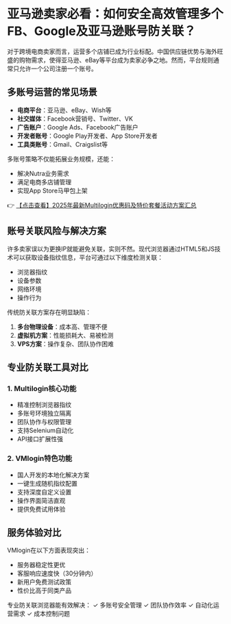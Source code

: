 # 亚马逊卖家必看：如何安全高效管理多个FB、Google及亚马逊账号防关联？

对于跨境电商卖家而言，运营多个店铺已成为行业标配。中国供应链优势与海外旺盛的购物需求，使得亚马逊、eBay等平台成为卖家必争之地。然而，平台规则通常只允许一个公司注册一个账号。

## 多账号运营的常见场景

- **电商平台**：亚马逊、eBay、Wish等
- **社交媒体**：Facebook营销号、Twitter、VK
- **广告账户**：Google Ads、Facebook广告账户
- **开发者账号**：Google Play开发者、App Store开发者
- **工具类账号**：Gmail、Craigslist等

多账号策略不仅能拓展业务规模，还能：
- 解决Nutra业务需求
- 满足电商多店铺管理
- 实现App Store马甲包上架

👉 [【点击查看】2025年最新Multilogin优惠码及特价套餐活动方案汇总](https://bit.ly/multIlogin)

## 账号关联风险与解决方案

许多卖家误以为更换IP就能避免关联，实则不然。现代浏览器通过HTML5和JS技术可以获取设备指纹信息，平台可通过以下维度检测关联：
- 浏览器指纹
- 设备参数
- 网络环境
- 操作行为

传统防关联方案存在明显缺陷：
1. **多台物理设备**：成本高、管理不便
2. **虚拟机方案**：性能损耗大、易被检测
3. **VPS方案**：操作复杂、团队协作困难

## 专业防关联工具对比

### 1. Multilogin核心功能
- 精准控制浏览器指纹
- 多账号环境独立隔离
- 团队协作与权限管理
- 支持Selenium自动化
- API接口扩展性强

### 2. VMlogin特色功能
- 国人开发的本地化解决方案
- 一键生成随机指纹配置
- 支持深度自定义设置
- 操作界面简洁直观
- 提供免费试用体验

## 服务体验对比

VMlogin在以下方面表现突出：
- 服务器稳定性更优
- 客服响应速度快（30分钟内）
- 新用户免费测试政策
- 性价比高于同类产品

专业防关联浏览器能有效解决：
✓ 多账号安全管理
✓ 团队协作效率
✓ 自动化运营需求
✓ 成本控制问题